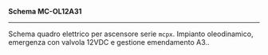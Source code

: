 __Schema MC-OL12A31__

---

Schema quadro elettrico per ascensore serie `mcpx`. Impianto oleodinamico, emergenza con valvola 12VDC e gestione emendamento A3..
